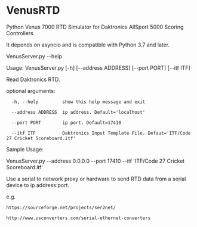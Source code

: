 # VenusRTD
Python Venus 7000 RTD Simulator for Daktronics AllSport 5000 Scoring Controllers

It depends on asyncio and is compatible with Python 3.7 and later.

VenusServer.py --help

Usage: VenusServer.py [-h] [--address ADDRESS] [--port PORT] [--itf ITF]

Read Daktronics RTD.

optional arguments:

	  -h, --help         show this help message and exit
  
	  --address ADDRESS  ip address. Default='localhost'
  
	  --port PORT        ip port. Default=17410
             
	  --itf ITF          Daktronics Input Template File. Defaut='ITF/Code 27 Cricket Scoreboard.itf'

Sample Usage:

VenusServer.py --address 0.0.0.0 --port 17410 --itf 'ITF/Code 27 Cricket Scoreboard.itf'

Use a serial to network proxy or hardware to send RTD data from a serial device to ip address:port.

e.g.
 
	https://sourceforge.net/projects/ser2net/
	
	http://www.usconverters.com/serial-ethernet-converters
	
